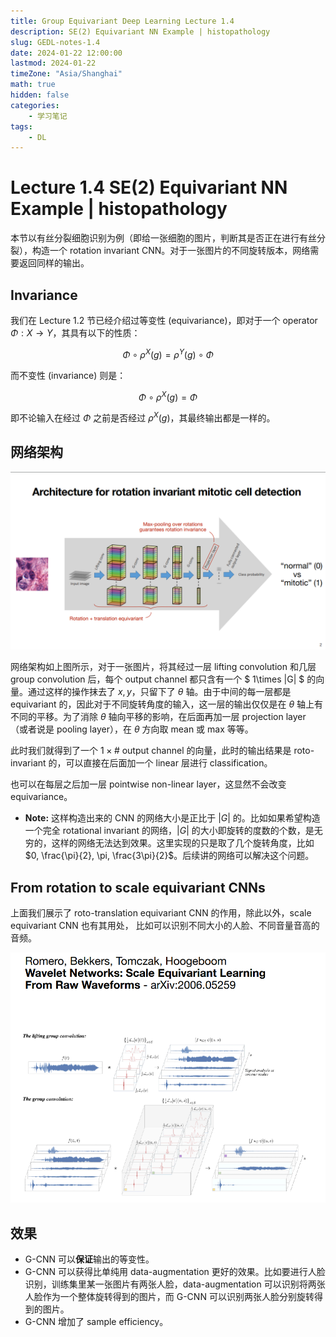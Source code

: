 ```yaml
---
title: Group Equivariant Deep Learning Lecture 1.4
description: SE(2) Equivariant NN Example | histopathology
slug: GEDL-notes-1.4
date: 2024-01-22 12:00:00
lastmod: 2024-01-22
timeZone: "Asia/Shanghai"
math: true
hidden: false
categories:
    - 学习笔记
tags:
    - DL
---
```


# Lecture 1.4 SE(2) Equivariant NN Example | histopathology

本节以有丝分裂细胞识别为例（即给一张细胞的图片，判断其是否正在进行有丝分裂），构造一个 rotation invariant CNN。对于一张图片的不同旋转版本，网络需要返回同样的输出。

## Invariance

我们在 Lecture 1.2 节已经介绍过等变性 (equivariance)，即对于一个 operator $\Phi: X\rightarrow Y$，其具有以下的性质：

$$\Phi\circ \rho^X(g)=\rho^Y(g)\circ \Phi$$

而不变性 (invariance) 则是：

$$\Phi\circ \rho^X(g)=\Phi$$

即不论输入在经过 $\Phi$ 之前是否经过 $\rho^X(g)$，其最终输出都是一样的。

## 网络架构

![rotation invariant CNN](roto-invar-CNN.png)

网络架构如上图所示，对于一张图片，将其经过一层 lifting convolution 和几层 group convolution 后，每个 output channel 都只含有一个 $ 1\times |G| $ 的向量。通过这样的操作抹去了 $x, y$，只留下了 $\theta$ 轴。由于中间的每一层都是 equivariant 的，因此对于不同旋转角度的输入，这一层的输出仅仅是在 $\theta$ 轴上有不同的平移。为了消除 $\theta$ 轴向平移的影响，在后面再加一层 projection layer （或者说是 pooling layer），在 $\theta$ 方向取 mean 或 max 等等。

此时我们就得到了一个 $1 \times \# \text{ output channel}$ 的向量，此时的输出结果是 roto-invariant 的，可以直接在后面加一个 linear 层进行 classification。

也可以在每层之后加一层 pointwise non-linear layer，这显然不会改变 equivariance。

- **Note:** 这样构造出来的 CNN 的网络大小是正比于 $|G|$ 的。比如如果希望构造一个完全 rotational invariant 的网络，$|G|$ 的大小即旋转的度数的个数，是无穷的，这样的网络无法达到效果。这里实现的只是取了几个旋转角度，比如 $0, \frac{\pi}{2}, \pi, \frac{3\pi}{2}$。后续讲的网络可以解决这个问题。

## From rotation to scale equivariant CNNs

上面我们展示了 roto-translation equivariant CNN 的作用，除此以外，scale equivariant CNN 也有其用处， 比如可以识别不同大小的人脸、不同音量音高的音频。

![对不同频率的音频的识别](scale-invar-CNN.png)

## 效果

- G-CNN 可以**保证**输出的等变性。
- G-CNN 可以获得比单纯用 data-augmentation 更好的效果。比如要进行人脸识别，训练集里某一张图片有两张人脸，data-augmentation 可以识别将两张人脸作为一个整体旋转得到的图片，而 G-CNN 可以识别两张人脸分别旋转得到的图片。
- G-CNN 增加了 sample efficiency。